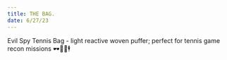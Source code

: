 ```yaml
---
title: THE BAG.
date: 6/27/23
---
```

Evil Spy Tennis Bag - light reactive woven puffer; perfect for tennis game recon missions 🕶️🔦🎾🕴️